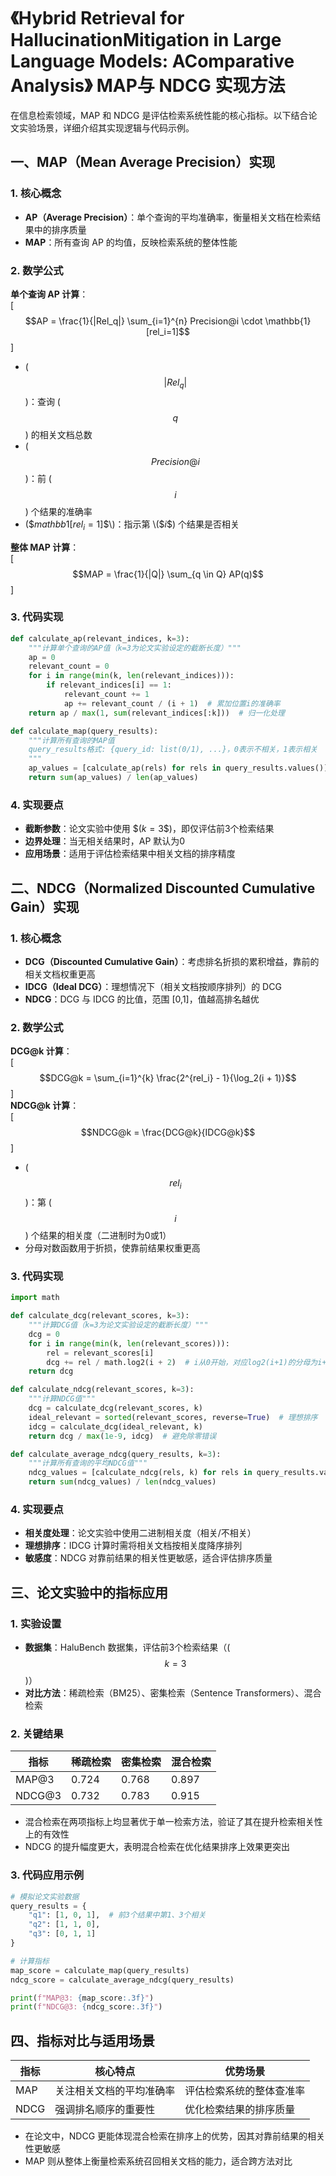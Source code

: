 # 《Hybrid Retrieval for HallucinationMitigation in Large Language Models: AComparative Analysis》 MAP与 NDCG 实现方法

在信息检索领域，MAP 和 NDCG 是评估检索系统性能的核心指标。以下结合论文实验场景，详细介绍其实现逻辑与代码示例。


## 一、MAP（Mean Average Precision）实现

### 1. 核心概念
- **AP（Average Precision）**：单个查询的平均准确率，衡量相关文档在检索结果中的排序质量  
- **MAP**：所有查询 AP 的均值，反映检索系统的整体性能  

### 2. 数学公式
**单个查询 AP 计算**：  
\[
$$AP = \frac{1}{|Rel_q|} \sum_{i=1}^{n} Precision@i \cdot \mathbb{1}[rel_i=1]$$
\]  
- \($$|Rel_q|$$\)：查询 \($$q$$\) 的相关文档总数  
- \($$Precision@i$$\)：前 \($$i$$\) 个结果的准确率  
- \(\$$mathbb{1}[rel_i=1]$$\)：指示第 \($$i$$\) 个结果是否相关  

**整体 MAP 计算**：  
\[
$$MAP = \frac{1}{|Q|} \sum_{q \in Q} AP(q)$$
\]  

### 3. 代码实现
```python
def calculate_ap(relevant_indices, k=3):
    """计算单个查询的AP值（k=3为论文实验设定的截断长度）"""
    ap = 0
    relevant_count = 0
    for i in range(min(k, len(relevant_indices))):
        if relevant_indices[i] == 1:
            relevant_count += 1
            ap += relevant_count / (i + 1)  # 累加位置i的准确率
    return ap / max(1, sum(relevant_indices[:k]))  # 归一化处理

def calculate_map(query_results):
    """计算所有查询的MAP值
    query_results格式: {query_id: list(0/1), ...}，0表示不相关，1表示相关
    """
    ap_values = [calculate_ap(rels) for rels in query_results.values()]
    return sum(ap_values) / len(ap_values)
```

### 4. 实现要点
- **截断参数**：论文实验中使用 \$$(k=3$$\)，即仅评估前3个检索结果 
- **边界处理**：当无相关结果时，AP 默认为0  
- **应用场景**：适用于评估检索结果中相关文档的排序精度  


## 二、NDCG（Normalized Discounted Cumulative Gain）实现

### 1. 核心概念
- **DCG（Discounted Cumulative Gain）**：考虑排名折损的累积增益，靠前的相关文档权重更高  
- **IDCG（Ideal DCG）**：理想情况下（相关文档按顺序排列）的 DCG  
- **NDCG**：DCG 与 IDCG 的比值，范围 [0,1]，值越高排名越优  

### 2. 数学公式
**DCG@k 计算**：  
\[
$$DCG@k = \sum_{i=1}^{k} \frac{2^{rel_i} - 1}{\log_2(i + 1)}$$
\]  
**NDCG@k 计算**：  
\[
$$NDCG@k = \frac{DCG@k}{IDCG@k}$$
\]  
- \($$rel_i$$\)：第 \($$i$$\) 个结果的相关度（二进制时为0或1）  
- 分母对数函数用于折损，使靠前结果权重更高 

### 3. 代码实现
```python
import math

def calculate_dcg(relevant_scores, k=3):
    """计算DCG值（k=3为论文实验设定的截断长度）"""
    dcg = 0
    for i in range(min(k, len(relevant_scores))):
        rel = relevant_scores[i]
        dcg += rel / math.log2(i + 2)  # i从0开始，对应log2(i+1)的分母为i+2
    return dcg

def calculate_ndcg(relevant_scores, k=3):
    """计算NDCG值"""
    dcg = calculate_dcg(relevant_scores, k)
    ideal_relevant = sorted(relevant_scores, reverse=True)  # 理想排序
    idcg = calculate_dcg(ideal_relevant, k)
    return dcg / max(1e-9, idcg)  # 避免除零错误

def calculate_average_ndcg(query_results, k=3):
    """计算所有查询的平均NDCG值"""
    ndcg_values = [calculate_ndcg(rels, k) for rels in query_results.values()]
    return sum(ndcg_values) / len(ndcg_values)
```

### 4. 实现要点
- **相关度处理**：论文实验中使用二进制相关度（相关/不相关） 
- **理想排序**：IDCG 计算时需将相关文档按相关度降序排列  
- **敏感度**：NDCG 对靠前结果的相关性更敏感，适合评估排序质量  


## 三、论文实验中的指标应用
### 1. 实验设置
- **数据集**：HaluBench 数据集，评估前3个检索结果（\($$k=3$$\)） 
- **对比方法**：稀疏检索（BM25）、密集检索（Sentence Transformers）、混合检索 

### 2. 关键结果
| 指标       | 稀疏检索 | 密集检索 | 混合检索 |
|------------|----------|----------|----------|
| MAP@3      | 0.724    | 0.768    | 0.897    |
| NDCG@3     | 0.732    | 0.783    | 0.915    |

- 混合检索在两项指标上均显著优于单一检索方法，验证了其在提升检索相关性上的有效性 
- NDCG 的提升幅度更大，表明混合检索在优化结果排序上效果更突出 

### 3. 代码应用示例
```python
# 模拟论文实验数据
query_results = {
    "q1": [1, 0, 1],  # 前3个结果中第1、3个相关
    "q2": [1, 1, 0],
    "q3": [0, 1, 1]
}

# 计算指标
map_score = calculate_map(query_results)
ndcg_score = calculate_average_ndcg(query_results)

print(f"MAP@3: {map_score:.3f}")
print(f"NDCG@3: {ndcg_score:.3f}")
```


## 四、指标对比与适用场景

| 指标   | 核心特点                          | 优势场景                     |
|--------|-----------------------------------|------------------------------|
| MAP    | 关注相关文档的平均准确率          | 评估检索系统的整体查准率     |
| NDCG   | 强调排名顺序的重要性              | 优化检索结果的排序质量       |

- 在论文中，NDCG 更能体现混合检索在排序上的优势，因其对靠前结果的相关性更敏感 
- MAP 则从整体上衡量检索系统召回相关文档的能力，适合跨方法对比 
```
